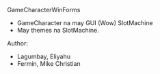 GameCharacterWinForms
  - GameCharacter na may GUI (Wow)
SlotMachine
  - May themes na SlotMachine.

Author:
 - Lagumbay, Eliyahu
 - Fermin, Mike Christian
